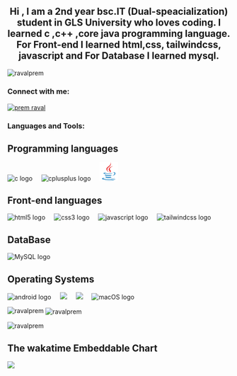 <h2 align="center">Hi , I am a 2nd year bsc.IT (Dual-speacialization) student in GLS University who loves coding. I learned  c ,c++ ,core java programming language. For Front-end I learned html,css, tailwindcss, javascript and For Database I learned mysql.</h2>

<p align="left"> <img src="https://komarev.com/ghpvc/?username=ravalprem&label=Profile%20views&color=0e75b6&style=flat" alt="ravalprem" /> </p>

<!--<p align="left"> <a href="https://github.com/ryo-ma/github-profile-trophy"><img src="https://github-profile-trophy.vercel.app/?username=ravalprem" alt="ravalprem" /></a> </p> -->

<h3 align="left">Connect with me:</h3>
<p align="left">
<a href="https://linkedin.com/in/prem raval" target="blank"><img align="center" src="https://raw.githubusercontent.com/rahuldkjain/github-profile-readme-generator/master/src/images/icons/Social/linked-in-alt.svg" alt="prem raval" height="30" width="40" /></a>
</p>

<h3 align="left">Languages and Tools:</h3>
<h2>Programming languages</h2>
<p align="left"> 
  <img src="https://img.shields.io/badge/C-A8B9CC?style=for-the-badge&logo=c&logoColor=white" alt="c logo"  />
  <img width="12" />
  <img src="https://img.shields.io/badge/C++-00599C?style=for-the-badge&logo=cplusplus&logoColor=white"  alt="cplusplus logo"  />
  <img width="12" />
  <img src="https://raw.githubusercontent.com/devicons/devicon/master/icons/java/java-original.svg" alt="java" width="42" height="42" />
  <img width="12" />
    
<h2>Front-end languages</h2>
<p algin="left"> 
    <img src="https://img.shields.io/badge/HTML5-E34F26?style=for-the-badge&logo=html5&logoColor=white"  alt="html5 logo"  />
    <img width="12" />
    <img src="https://img.shields.io/badge/CSS3-1572B6?style=for-the-badge&logo=css3&logoColor=white"  alt="css3 logo"  />
    <img width="12" />
    <img src="https://img.shields.io/badge/JavaScript-F7DF1E?style=for-the-badge&logo=javascript&logoColor=black" alt="javascript logo"  />
    <img width="12" />
    <img src="https://img.shields.io/badge/TailwindCSS-06B6D4?style=for-the-badge&logo=tailwindcss&logoColor=white" alt="tailwindcss logo" />

</p>

<h2>DataBase</h2>
<p algin="left"> 
   <img src="https://img.shields.io/badge/MySQL-4479A1?style=for-the-badge&logo=mysql&logoColor=white" alt="MySQL logo" />
</p>

<h2>Operating Systems</h2>
<p align="left">
    <img src="https://img.shields.io/badge/Android-3DDC84?style=for-the-badge&logo=android&logoColor=white" alt="android logo"  />
  <img width="12" />
  <img src="https://img.shields.io/badge/Windows-0078D6?style=for-the-badge&logo=windows&logoColor=white"  />
  <img width="12" />
  <img src="https://img.shields.io/badge/Ubuntu-E95420?style=for-the-badge&logo=ubuntu&logoColor=white"  />
  <img width="12" />
  <img src="https://img.shields.io/badge/Apple%20macOS-black?style=for-the-badge" alt="macOS logo" height="70" />
</p>
   

<p><img align="left" src="https://github-readme-stats.vercel.app/api/top-langs?username=ravalprem&show_icons=true&locale=en&layout=compact" alt="ravalprem" /></p>

<p>&nbsp;<img align="center" src="https://github-readme-stats.vercel.app/api?username=ravalprem&show_icons=true&locale=en" alt="ravalprem" /></p>

<p><img align="center" src="https://github-readme-streak-stats.herokuapp.com/?user=ravalprem&" alt="ravalprem" /></p>

<h2>The wakatime Embeddable Chart</h2>
<p align="left">
  <img src="https://wakatime.com/share/@778d0c34-c220-4a3b-8752-81be6fc51bbf/cef5cf99-643c-4acc-9ac2-99ee88087f3e.svg" height="500px">
</p>
